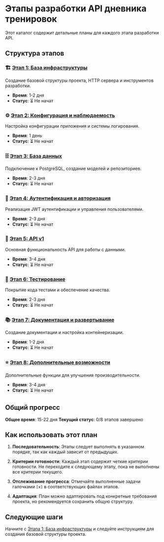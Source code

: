 # Этапы разработки API дневника тренировок

Этот каталог содержит детальные планы для каждого этапа разработки API.

## Структура этапов

### 🏗️ [Этап 1: База инфраструктуры](./01-infrastructure.md)
Создание базовой структуры проекта, HTTP сервера и инструментов разработки.
- **Время**: 1-2 дня
- **Статус**: ⏳ Не начат

### ⚙️ [Этап 2: Конфигурация и наблюдаемость](./02-config-observability.md)
Настройка конфигурации приложения и системы логирования.
- **Время**: 1 день
- **Статус**: ⏳ Не начат

### 🗄️ [Этап 3: База данных](./03-database.md)
Подключение к PostgreSQL, создание моделей и репозиториев.
- **Время**: 2-3 дня
- **Статус**: ⏳ Не начат

### 🔐 [Этап 4: Аутентификация и авторизация](./04-auth.md)
Реализация JWT аутентификации и управления пользователями.
- **Время**: 2-3 дня
- **Статус**: ⏳ Не начат

### 🚀 [Этап 5: API v1](./05-api-v1.md)
Основная функциональность API для работы с данными.
- **Время**: 3-4 дня
- **Статус**: ⏳ Не начат

### 🧪 [Этап 6: Тестирование](./06-testing.md)
Покрытие кода тестами и обеспечение качества.
- **Время**: 2-3 дня
- **Статус**: ⏳ Не начат

### 📚 [Этап 7: Документация и развертывание](./07-deployment.md)
Создание документации и настройка контейнеризации.
- **Время**: 1-2 дня
- **Статус**: ⏳ Не начат

### ⭐ [Этап 8: Дополнительные возможности](./08-additional.md)
Дополнительные функции для улучшения производительности.
- **Время**: 3-4 дня
- **Статус**: ⏳ Не начат

## Общий прогресс
**Общее время**: 15-22 дня
**Текущий статус**: 0/8 этапов завершено

## Как использовать этот план

1. **Последовательность**: Этапы следует выполнять в указанном порядке, так как каждый зависит от предыдущих.

2. **Критерии готовности**: Каждый этап содержит четкие критерии готовности. Не переходите к следующему этапу, пока не выполнены все критерии текущего.

3. **Отслеживание прогресса**: Отмечайте выполненные задачи галочками `[x]` в соответствующих файлах этапов.

4. **Адаптация**: План можно адаптировать под конкретные требования проекта, но рекомендуется сохранить общую структуру.

## Следующие шаги

Начните с [Этапа 1: База инфраструктуры](./01-infrastructure.md) и следуйте инструкциям для создания базовой структуры проекта.
